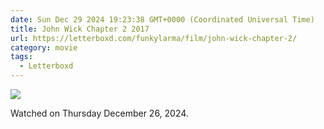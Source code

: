 ```yaml
---
date: Sun Dec 29 2024 19:23:38 GMT+0000 (Coordinated Universal Time)
title: John Wick Chapter 2 2017
url: https://letterboxd.com/funkylarma/film/john-wick-chapter-2/
category: movie
tags:
  - Letterboxd
---
```


![](https://a.ltrbxd.com/resized/sm/upload/wb/rc/zd/o6/fWz9LMfdES80BsJKucgzI5ZJhnB-0-600-0-900-crop.jpg?v=d5d6ba1b6e)

Watched on Thursday December 26, 2024.
